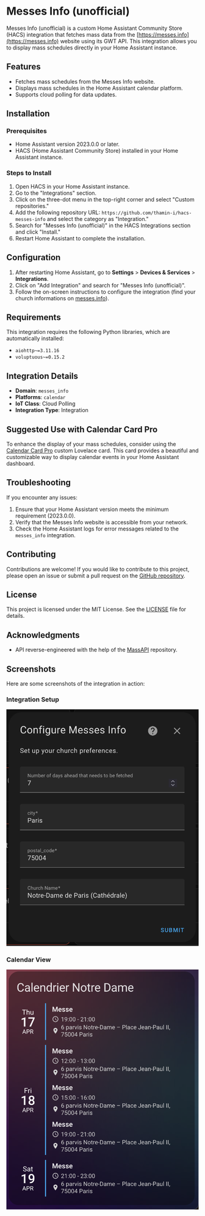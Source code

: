 # Messes Info (unofficial)

Messes Info (unofficial) is a custom Home Assistant Community Store (HACS) integration that fetches mass data from the [https://messes.info](https://messes.info) website using its GWT API. This integration allows you to display mass schedules directly in your Home Assistant instance.

## Features

- Fetches mass schedules from the Messes Info website.
- Displays mass schedules in the Home Assistant calendar platform.
- Supports cloud polling for data updates.

## Installation

### Prerequisites

- Home Assistant version 2023.0.0 or later.
- HACS (Home Assistant Community Store) installed in your Home Assistant instance.

### Steps to Install

1. Open HACS in your Home Assistant instance.
2. Go to the "Integrations" section.
3. Click on the three-dot menu in the top-right corner and select "Custom repositories."
4. Add the following repository URL: `https://github.com/thamin-i/hacs-messes-info` and select the category as "Integration."
5. Search for "Messes Info (unofficial)" in the HACS Integrations section and click "Install."
6. Restart Home Assistant to complete the installation.

## Configuration

1. After restarting Home Assistant, go to **Settings** > **Devices & Services** > **Integrations**.
2. Click on "Add Integration" and search for "Messes Info (unofficial)".
3. Follow the on-screen instructions to configure the integration (find your church informations on [messes.info](https://messes.info)).

## Requirements

This integration requires the following Python libraries, which are automatically installed:

- `aiohttp~=3.11.16`
- `voluptuous~=0.15.2`

## Integration Details

- **Domain**: `messes_info`
- **Platforms**: `calendar`
- **IoT Class**: Cloud Polling
- **Integration Type**: Integration

## Suggested Use with Calendar Card Pro

To enhance the display of your mass schedules, consider using the [Calendar Card Pro](https://github.com/alexpfau/calendar-card-pro) custom Lovelace card. This card provides a beautiful and customizable way to display calendar events in your Home Assistant dashboard.

## Troubleshooting

If you encounter any issues:

1. Ensure that your Home Assistant version meets the minimum requirement (2023.0.0).
2. Verify that the Messes Info website is accessible from your network.
3. Check the Home Assistant logs for error messages related to the `messes_info` integration.

## Contributing

Contributions are welcome! If you would like to contribute to this project, please open an issue or submit a pull request on the [GitHub repository](https://github.com/thamin-i/hacs-messes-info).

## License

This project is licensed under the MIT License. See the [LICENSE](LICENSE) file for details.

## Acknowledgments

- API reverse-engineered with the help of the [MassAPI](https://github.com/lologhi/MassAPI.git) repository.

## Screenshots

Here are some screenshots of the integration in action:

### Integration Setup
![Integration Setup](screenshots/integration_setup.png)

### Calendar View
![Calendar View](screenshots/calendar_view.png)
